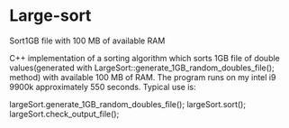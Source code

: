 # Large-sort
Sort1GB file with 100 MB of available RAM

C++ implementation of a sorting algorithm which sorts 1GB file of double values(generated with LargeSort::generate_1GB_random_doubles_file(); method) with available 100 MB of RAM. The program runs on my intel i9 9900k approximately 550 seconds. 
Typical use is:

largeSort.generate_1GB_random_doubles_file();
largeSort.sort();
largeSort.check_output_file();
  
